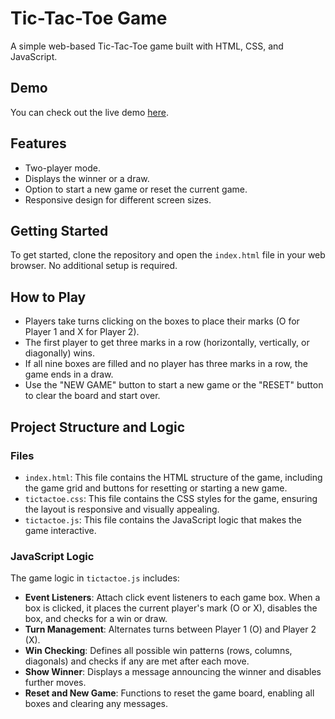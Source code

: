 

# Tic-Tac-Toe Game

A simple web-based Tic-Tac-Toe game built with HTML, CSS, and JavaScript.

## Demo

You can check out the live demo [here](https://your-username.github.io/tic-tac-toe).

## Features

- Two-player mode.
- Displays the winner or a draw.
- Option to start a new game or reset the current game.
- Responsive design for different screen sizes.

## Getting Started

To get started, clone the repository and open the `index.html` file in your web browser. No additional setup is required.

## How to Play

- Players take turns clicking on the boxes to place their marks (O for Player 1 and X for Player 2).
- The first player to get three marks in a row (horizontally, vertically, or diagonally) wins.
- If all nine boxes are filled and no player has three marks in a row, the game ends in a draw.
- Use the "NEW GAME" button to start a new game or the "RESET" button to clear the board and start over.

## Project Structure and Logic

### Files

- `index.html`: This file contains the HTML structure of the game, including the game grid and buttons for resetting or starting a new game.
- `tictactoe.css`: This file contains the CSS styles for the game, ensuring the layout is responsive and visually appealing.
- `tictactoe.js`: This file contains the JavaScript logic that makes the game interactive.

### JavaScript Logic

The game logic in `tictactoe.js` includes:

- **Event Listeners**: Attach click event listeners to each game box. When a box is clicked, it places the current player's mark (O or X), disables the box, and checks for a win or draw.
- **Turn Management**: Alternates turns between Player 1 (O) and Player 2 (X).
- **Win Checking**: Defines all possible win patterns (rows, columns, diagonals) and checks if any are met after each move.
- **Show Winner**: Displays a message announcing the winner and disables further moves.
- **Reset and New Game**: Functions to reset the game board, enabling all boxes and clearing any messages.

